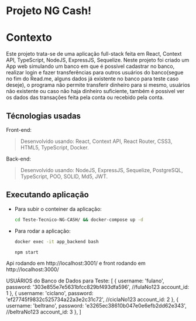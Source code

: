 # Projeto NG Cash!

# Contexto
Este projeto trata-se de uma aplicação full-stack feita em React, Context API, TypeScript, NodeJS, ExpressJS, Sequelize. Neste projeto foi criado um App web simulando um banco em que é possivel cadastrar no banco, realizar login e fazer transferências para outros usuários do banco(segue no fim do Read.me, alguns dados já existente no banco para teste caso deseje), o programa não permite transferir dinheiro para si mesmo, usuários não existente ou caso não haja dinheiro suficiente, também é possivel ver os dados das transações feita pela conta ou recebido pela conta.

## Técnologias usadas

Front-end:
> Desenvolvido usando: React, Context API, React Router, CSS3, HTML5, TypeScript, Docker.

Back-end:
> Desenvolvido usando: NodeJS, ExpressJS, Sequelize, PostgreSQL, TypeScript, POO, SOLID, Md5, JWT.

## Executando aplicação

* Para subir o conteiner da aplicação:

  ```bash
  cd Teste-Tecnico-NG-CASH/ && docker-compose up -d
  ```

* Para rodar a aplicação:

  ```bash
  docker exec -it app_backend bash
  ```
  
  ```bash
  npm start
  ```

Api rodando em http://localhost:3001/ e front rodando em http://localhost:3000/


USUÁRIOS do Banco de Dados para Teste: [
{
username: 'fulano',
password: '303e855e7e5631bfcc829bf493dfa596', //fulaNo123
account_id: 1
},
{
username: 'ciclano',
password: 'ef27745f9832c525734a22a3e2c31c72', //ciclaNo123
account_id: 2
},
{
username: 'beltrano',
password: 'e3265ec38610b047e0e6efb2dd62e343', //beltraNo123
account_id: 3
},
]
 

